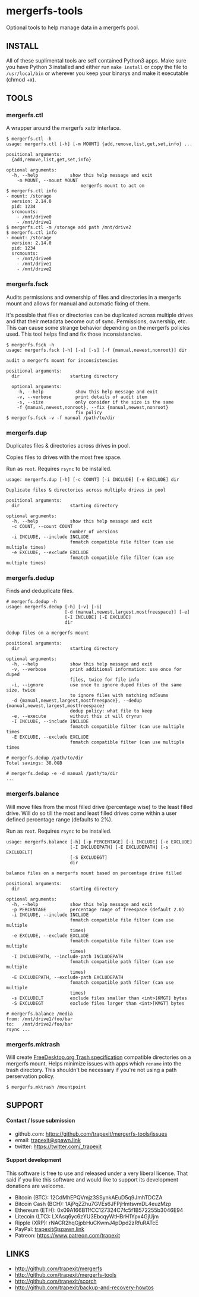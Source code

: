 # mergerfs-tools

Optional tools to help manage data in a mergerfs pool.

## INSTALL

All of these suplimental tools are self contained Python3 apps. Make sure you have Python 3 installed and either run `make install` or copy the file to `/usr/local/bin` or wherever you keep your binarys and make it executable (chmod +x).

## TOOLS
### mergerfs.ctl

A wrapper around the mergerfs xattr interface.

```
$ mergerfs.ctl -h
usage: mergerfs.ctl [-h] [-m MOUNT] {add,remove,list,get,set,info} ...

positional arguments:
  {add,remove,list,get,set,info}

optional arguments:
  -h, --help            show this help message and exit
    -m MOUNT, --mount MOUNT
                            mergerfs mount to act on
$ mergerfs.ctl info
- mount: /storage
  version: 2.14.0
  pid: 1234
  srcmounts:
    - /mnt/drive0
    - /mnt/drive1
$ mergerfs.ctl -m /storage add path /mnt/drive2
$ mergerfs.ctl info
- mount: /storage
  version: 2.14.0
  pid: 1234
  srcmounts:
    - /mnt/drive0
    - /mnt/drive1
    - /mnt/drive2
```

### mergerfs.fsck

Audits permissions and ownership of files and directories in a mergerfs mount and allows for manual and automatic fixing of them.

It's possible that files or directories can be duplicated across multiple drives and that their metadata become out of sync. Permissions, ownership, etc. This can cause some strange behavior depending on the mergerfs policies used. This tool helps find and fix those inconsistancies.

```
$ mergerfs.fsck -h
usage: mergerfs.fsck [-h] [-v] [-s] [-f {manual,newest,nonroot}] dir

audit a mergerfs mount for inconsistencies

positional arguments:
  dir                   starting directory

  optional arguments:
    -h, --help            show this help message and exit
    -v, --verbose         print details of audit item
    -s, --size            only consider if the size is the same
    -f {manual,newest,nonroot}, --fix {manual,newest,nonroot}
                          fix policy
$ mergerfs.fsck -v -f manual /path/to/dir
```

### mergerfs.dup

Duplicates files & directories across drives in pool.

Copies files to drives with the most free space.

Run as `root`. Requires `rsync` to be installed.

```
usage: mergerfs.dup [-h] [-c COUNT] [-i INCLUDE] [-e EXCLUDE] dir

Duplicate files & directories across multiple drives in pool

positional arguments:
  dir                   starting directory

optional arguments:
  -h, --help            show this help message and exit
  -c COUNT, --count COUNT
                        number of versions
  -i INCLUDE, --include INCLUDE
                        fnmatch compatible file filter (can use multiple times)
  -e EXCLUDE, --exclude EXCLUDE
                        fnmatch compatible file filter (can use multiple times)
```


### mergerfs.dedup

Finds and deduplicate files.

```
# mergerfs.dedup -h
usage: mergerfs.dedup [-h] [-v] [-i]
                      [-d {manual,newest,largest,mostfreespace}] [-e]
                      [-I INCLUDE] [-E EXCLUDE]
                      dir

dedup files on a mergerfs mount

positional arguments:
  dir                   starting directory

optional arguments:
  -h, --help            show this help message and exit
  -v, --verbose         print additional information: use once for duped
                        files, twice for file info
  -i, --ignore          use once to ignore duped files of the same size, twice
                        to ignore files with matching md5sums
  -d {manual,newest,largest,mostfreespace}, --dedup {manual,newest,largest,mostfreespace}
                        dedup policy: what file to keep
  -e, --execute         without this it will dryrun
  -I INCLUDE, --include INCLUDE
                        fnmatch compatible filter (can use multiple times
  -E EXCLUDE, --exclude EXCLUDE
                        fnmatch compatible filter (can use multiple times

# mergerfs.dedup /path/to/dir
Total savings: 38.0GB

# mergerfs.dedup -e -d manual /path/to/dir
...
```


### mergerfs.balance

Will move files from the most filled drive (percentage wise) to the least filled drive. Will do so till the most and least filled drives come within a user defined percentage range (defaults to 2%).

Run as `root`. Requires `rsync` to be installed.

```
usage: mergerfs.balance [-h] [-p PERCENTAGE] [-i INCLUDE] [-e EXCLUDE]
                        [-I INCLUDEPATH] [-E EXCLUDEPATH] [-s EXCLUDELT]
                        [-S EXCLUDEGT]
                        dir

balance files on a mergerfs mount based on percentage drive filled

positional arguments:
  dir                   starting directory

optional arguments:
  -h, --help            show this help message and exit
  -p PERCENTAGE         percentage range of freespace (default 2.0)
  -i INCLUDE, --include INCLUDE
                        fnmatch compatible file filter (can use multiple
                        times)
  -e EXCLUDE, --exclude EXCLUDE
                        fnmatch compatible file filter (can use multiple
                        times)
  -I INCLUDEPATH, --include-path INCLUDEPATH
                        fnmatch compatible path filter (can use multiple
                        times)
  -E EXCLUDEPATH, --exclude-path EXCLUDEPATH
                        fnmatch compatible path filter (can use multiple
                        times)
  -s EXCLUDELT          exclude files smaller than <int>[KMGT] bytes
  -S EXCLUDEGT          exclude files larger than <int>[KMGT] bytes

# mergerfs.balance /media
from: /mnt/drive1/foo/bar
to:   /mnt/drive2/foo/bar
rsync ...
```

### mergerfs.mktrash

Will create [FreeDesktop.org Trash specification](https://specifications.freedesktop.org/trash-spec/trashspec-1.0.html) compatible directories on a mergerfs mount. Helps minimize issues with apps which `rename` into the trash directory. This shouldn't be necessary if you're not using a path perservation policy.

```
$ mergerfs.mktrash /mountpoint
```

## SUPPORT

#### Contact / Issue submission
* github.com: https://github.com/trapexit/mergerfs-tools/issues
* email: trapexit@spawn.link
* twitter: https://twitter.com/_trapexit

#### Support development

This software is free to use and released under a very liberal license. That said if you like this software and would like to support its development donations are welcome.

* Bitcoin (BTC): 12CdMhEPQVmjz3SSynkAEuD5q9JmhTDCZA
* Bitcoin Cash (BCH): 1AjPqZZhu7GVEs6JFPjHmtsvmDL4euzMzp
* Ethereum (ETH): 0x09A166B11fCC127324C7fc5f1B572255b3046E94
* Litecoin (LTC): LXAsq6yc6zYU3EbcqyWtHBrH1Ypx4GjUjm
* Ripple (XRP): rNACR2hqGjpbHuCKwmJ4pDpd2zRfuRATcE
* PayPal: trapexit@spawn.link
* Patreon: https://www.patreon.com/trapexit

## LINKS

* http://github.com/trapexit/mergerfs
* http://github.com/trapexit/mergerfs-tools
* http://github.com/trapexit/scorch
* http://github.com/trapexit/backup-and-recovery-howtos
